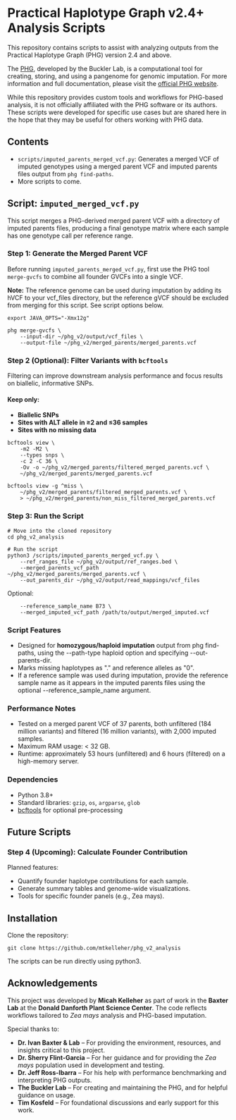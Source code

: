 # Practical Haplotype Graph v2.4+ Analysis Scripts

This repository contains scripts to assist with analyzing outputs from the Practical Haplotype Graph (PHG) version 2.4 and above.

The [PHG](https://github.com/maize-genetics/phg_v2), developed by the Buckler Lab, is a computational tool for creating, storing, and using a pangenome for genomic imputation. For more information and full documentation, please visit the [official PHG website](https://phg.maizegenetics.net/).

While this repository provides custom tools and workflows for PHG-based analysis, it is not officially affiliated with the PHG software or its authors. These scripts were developed for specific use cases but are shared here in the hope that they may be useful for others working with PHG data.



## Contents

- `scripts/imputed_parents_merged_vcf.py`: Generates a merged VCF of imputed genotypes using a merged parent VCF and imputed parents files output from `phg find-paths`.
- More scripts to come.



## Script: `imputed_merged_vcf.py`

This script merges a PHG-derived merged parent VCF with a directory of imputed parents files, producing a final genotype matrix where each sample has one genotype call per reference range.



### Step 1: Generate the Merged Parent VCF

Before running `imputed_parents_merged_vcf.py`, first use the PHG tool `merge-gvcfs` to combine all founder GVCFs into a single VCF.

**Note:** The reference genome can be used during imputation by adding its hVCF to your vcf_files directory, but the reference gVCF should be excluded from merging for this script. See script options below.

```
export JAVA_OPTS="-Xmx12g"

phg merge-gvcfs \
    --input-dir ~/phg_v2/output/vcf_files \
    --output-file ~/phg_v2/merged_parents/merged_parents.vcf
```



### Step 2 (Optional): Filter Variants with `bcftools`

Filtering can improve downstream analysis performance and focus results on biallelic, informative SNPs.

#### Keep only:
- **Biallelic SNPs**
- **Sites with ALT allele in ≥2 and ≤36 samples**
- **Sites with no missing data**

```
bcftools view \
    -m2 -M2 \
    --types snps \
    -c 2 -C 36 \
    -Ov -o ~/phg_v2/merged_parents/filtered_merged_parents.vcf \
    ~/phg_v2/merged_parents/merged_parents.vcf

bcftools view -g ^miss \
    ~/phg_v2/merged_parents/filtered_merged_parents.vcf \
    > ~/phg_v2/merged_parents/non_miss_filtered_merged_parents.vcf
```



### Step 3: Run the Script

```
# Move into the cloned repository
cd phg_v2_analysis

# Run the script
python3 /scripts/imputed_parents_merged_vcf.py \
    --ref_ranges_file ~/phg_v2/output/ref_ranges.bed \
    --merged_parents_vcf_path ~/phg_v2/merged_parents/merged_parents.vcf \
    --out_parents_dir ~/phg_v2/output/read_mappings/vcf_files
```

Optional:
```
    --reference_sample_name B73 \
    --merged_imputed_vcf_path /path/to/output/merged_imputed.vcf
```



### Script Features

- Designed for **homozygous/haploid imputation** output from phg find-paths, using the --path-type haploid option and specifying --out-parents-dir.
- Marks missing haplotypes as "." and reference alleles as "0".
- If a reference sample was used during imputation, provide the reference sample name as it appears in the imputed parents files using the optional --reference_sample_name argument.



### Performance Notes

- Tested on a merged parent VCF of 37 parents, both unfiltered (184 million variants) and filtered (16 million variants), with 2,000 imputed samples.
- Maximum RAM usage: < 32 GB.
- Runtime: approximately 53 hours (unfiltered) and 6 hours (filtered) on a high-memory server.



### Dependencies

- Python 3.8+
- Standard libraries: `gzip`, `os`, `argparse`, `glob`
- [bcftools](https://samtools.github.io/bcftools/) for optional pre-processing



## Future Scripts

### Step 4 (Upcoming): Calculate Founder Contribution

Planned features:
- Quantify founder haplotype contributions for each sample.
- Generate summary tables and genome-wide visualizations.
- Tools for specific founder panels (e.g., Zea mays).


## Installation
Clone the repository:
```
git clone https://github.com/mtkelleher/phg_v2_analysis
```
The scripts can be run directly using python3.



## Acknowledgements

This project was developed by **Micah Kelleher** as part of work in the **Baxter Lab** at the **Donald Danforth Plant Science Center**. The code reflects workflows tailored to *Zea mays* analysis and PHG-based imputation.

Special thanks to:

- **Dr. Ivan Baxter & Lab** – For providing the environment, resources, and insights critical to this project.  
- **Dr. Sherry Flint-Garcia** – For her guidance and for providing the *Zea mays* population used in development and testing.  
- **Dr. Jeff Ross-Ibarra** – For his help with performance benchmarking and interpreting PHG outputs.  
- **The Buckler Lab** – For creating and maintaining the PHG, and for helpful guidance on usage.  
- **Tim Kosfeld** – For foundational discussions and early support for this work.
